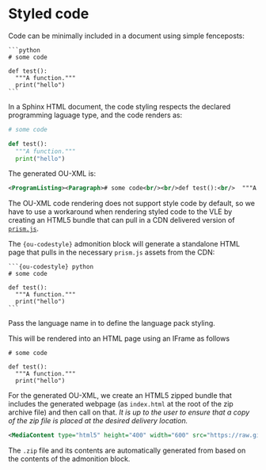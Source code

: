 # Styled code

Code can be minimally included in a document using simple fenceposts:

````text
```python
# some code

def test():
  """A function."""
  print("hello")
```
````

In a Sphinx HTML document, the code styling respects the declared programming laguage type, and the code renders as:

```python
# some code

def test():
  """A function."""
  print("hello")
```

The generated OU-XML is:

```xml
<ProgramListing><Paragraph># some code<br/><br/>def test():<br/>  """A function."""<br/>  print("hello")</Paragraph></ProgramListing>
```

The OU-XML code rendering does not support style code by default, so we have to use a workaround when rendering styled code to the VLE by creating an HTML5 bundle that can pull in a CDN delivered version of [`prism.js`](https://prismjs.com/).

The `{ou-codestyle}` admonition block will generate a standalone HTML page that pulls in the necessary `prism.js` assets from the CDN:

````text
```{ou-codestyle} python
# some code

def test():
  """A function."""
  print("hello")
```
````

Pass the language name in to define the language pack styling.

This will be rendered into an HTML page using an IFrame as follows

```{ou-codestyle} python
# some code

def test():
  """A function."""
  print("hello")
```

For the generated OU-XML, we create an HTML5 zipped bundle that includes the generated webpage (as `index.html` at the root of the zip archive file) and then call on that. *It is up to the user to ensure that a copy of the zip file is placed at the desired delivery location.*

```xml
<MediaContent type="html5" height="400" width="600" src="https://raw.githubusercontent.com/innovationoutside/sphinxcontrib-ou-xml-tags/main/vletmp/ouseful-demo-sphinx_b0_p1_x_html0.zip" id="cb78cee0c59f474a98a0"/>
```

The `.zip` file and its contents are automatically generated from based on the contents of the admonition block.
